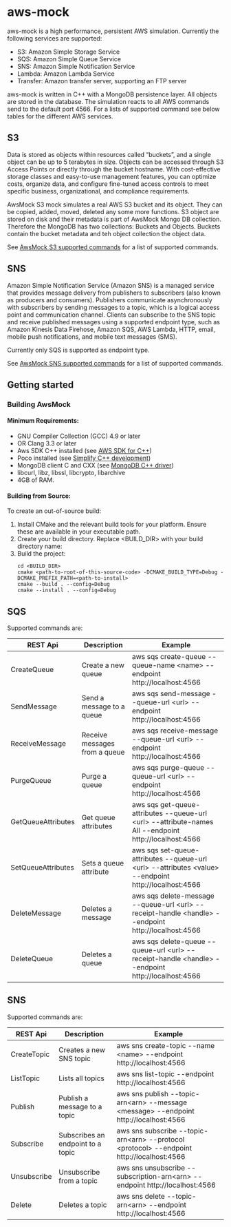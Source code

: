 # aws-mock

aws-mock is a high performance, persistent AWS simulation. Currently the following services are supported: 

- S3: Amazon Simple Storage Service
- SQS: Amazon Simple Queue Service
- SNS: Amazon Simple Notification Service
- Lambda: Amazon Lambda Service
- Transfer: Amazon transfer server, supporting an FTP server

aws-mock is written in C++ with a MongoDB persistence layer. All objects are stored in the database. The simulation 
reacts to all AWS commands send to the default port 4566. For a lists of supported command see below tables for the 
different AWS services.

## S3

Data is stored as objects within resources called “buckets”, and a single object can be up to 5 terabytes in size. 
Objects can be accessed through S3 Access Points or directly through the bucket hostname. With cost-effective storage 
classes and easy-to-use management features, you can optimize costs, organize data, and configure fine-tuned access 
controls to meet specific business, organizational, and compliance requirements.

AwsMock S3 mock simulates a real AWS S3 bucket and its object. They can be copied, added, moved, deleted any some more 
functions. S3 object are stored on disk and their metadata is part of AwsMock Mongo DB collection. Therefore the MongoDB 
has two collections: Buckets and Objects. Buckets contain the bucket metadata and teh object collection the object data.

See [AwsMock S3 supported commands](docs/S3/S3Functions.md) for a list of supported commands.

## SNS

Amazon Simple Notification Service (Amazon SNS) is a managed service that provides message delivery from publishers to 
subscribers (also known as producers and consumers). Publishers communicate asynchronously with subscribers by sending 
messages to a topic, which is a logical access point and communication channel. Clients can subscribe to the SNS topic 
and receive published messages using a supported endpoint type, such as Amazon Kinesis Data Firehose, Amazon SQS, 
AWS Lambda, HTTP, email, mobile push notifications, and mobile text messages (SMS).

Currently only SQS is supported as endpoint type.

See [AwsMock SNS supported commands](docs/SNS/SNSFunctions.md) for a list of supported commands.

## Getting started

### Building AwsMock

#### Minimum Requirements:
 
 - GNU Compiler Collection (GCC) 4.9 or later
 - OR Clang 3.3 or later
 - Aws SDK C++ installed (see [AWS SDK for C++](https://pocoproject.org/))
 - Poco installed (see [Simplify C++ development](https://pocoproject.org/))
 - MongoDB client C and CXX (see [MongoDB C++ driver](https://www.mongodb.com/docs/drivers/cxx/))
 - libcurl, libz, libssl, libcrypto, libarchive
 - 4GB of RAM.

#### Building from Source:
To create an out-of-source build:

 1. Install CMake and the relevant build tools for your platform. Ensure these are available in your executable path.
 2. Create your build directory. Replace <BUILD_DIR> with your build directory name:
 3. Build the project:
    ```
    cd <BUILD_DIR>
    cmake <path-to-root-of-this-source-code> -DCMAKE_BUILD_TYPE=Debug -DCMAKE_PREFIX_PATH=<path-to-install>
    cmake --build . --config=Debug
    cmake --install . --config=Debug
    ```
    
## SQS

Supported commands are:

| REST Api           | Description                   | Example                                                                                                              |
|--------------------|-------------------------------|----------------------------------------------------------------------------------------------------------------------|
| CreateQueue        | Create a new queue            | aws sqs create-queue --queue-name &lt;name&gt; --endpoint http://localhost:4566                                      |
| SendMessage        | Send a message to a queue     | aws sqs send-message --queue-url &lt;url&gt; --endpoint http://localhost:4566                                        |
| ReceiveMessage     | Receive messages from a queue | aws sqs receive-message --queue-url &lt;url&gt; --endpoint http://localhost:4566                                     |
| PurgeQueue         | Purge a queue                 | aws sqs purge-queue --queue-url &lt;url&gt; --endpoint http://localhost:4566                                         |
| GetQueueAttributes | Get queue attributes          | aws sqs get-queue-attributes --queue-url &lt;url&gt; --attribute-names All --endpoint http://localhost:4566          |
| SetQueueAttributes | Sets a queue attribute        | aws sqs set-queue-attributes --queue-url &lt;url&gt; --attributes &lt;value&gt; --endpoint http://localhost:4566     |
| DeleteMessage      | Deletes a message             | aws sqs delete-message --queue-url &lt;url&gt; --receipt-handle &lt;handle&gt; --endpoint http://localhost:4566      |
| DeleteQueue        | Deletes a queue               | aws sqs delete-queue --queue-url &lt;url&gt; --receipt-handle &lt;handle&gt; --endpoint http://localhost:4566 |

## SNS

Supported commands are:

| REST Api    | Description                       | Example                                                                                                     |
|-------------|-----------------------------------|-------------------------------------------------------------------------------------------------------------|
| CreateTopic | Creates a new SNS topic           | aws sns create-topic --name &lt;name&gt; --endpoint http://localhost:4566                                   |
| ListTopic   | Lists all topics                  | aws sns list-topic --endpoint http://localhost:4566                                                         | 
| Publish     | Publish a message to a topic      | aws sns publish --topic-arn&lt;arn&gt; --message &lt;message&gt; --endpoint http://localhost:4566           |
| Subscribe   | Subscribes an endpoint to a topic | aws sns subscribe --topic-arn&lt;arn&gt; --protocol &lt;protocol&gt; --endpoint http://localhost:4566       |
| Unsubscribe | Unsubscribe from a topic          | aws sns unsubscribe --subscription-arn&lt;arn&gt; --endpoint http://localhost:4566                          |
| Delete      | Deletes a topic                   | aws sns delete --topic-arn&lt;arn&gt; --endpoint http://localhost:4566 |
